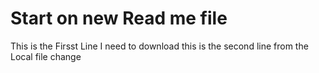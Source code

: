 # Start on new Read me file

This is the Firsst Line I need to  download
this is the second line from the Local file change

